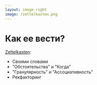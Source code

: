 ```yaml
---
layout: image-right
image: /zettelkasten.png
---
```


# Как ее вести?

[Zettelkasten](https://zettelkasten.de/overview/):

- Своими словами
- "Обстоятельства" и "Когда"
- "Гранулярность" и "Ассоциативность"
- Рекфакторинг

<!--
- При потреблении любой информации необходимо делать небольшие заметки обязательно **своими словами**;
- Прежде чем ставить ссылку, надо ответить на два вопроса (возможно вопросы стоит задавать другие – более подходящие для меня):
	- В каких обстоятельствах я могу наткнуться на эту заметку?
	- Когда мне пригодится эта идея?
- **Вечнозеленая заметка** – сборник более мелких заметок;
- Важно поддерживать контекст для каждой заметки, следуя двум принципам:
	- **гранулярность** – заметка должна быть достаточно маленькой;
	- **ассоциативность** – заметка должна быть связана с другими;
- Раз в два месяца необходимо проводить анализ заметок составляя из них более крупные. Предлагется делать это раз в два месяца, но оптимальный период такой итерации стоит подобрать индивидуально. Два месяца – достаточный период для набора объема заметок;
-->
